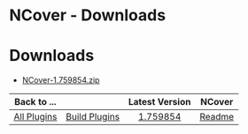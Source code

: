 
NCover - Downloads
==================

# Downloads

- [NCover-1.759854.zip](https://raw.githubusercontent.com/UrbanCode/IBM-UCB-PLUGINS/main/files/NCover/NCover-1.759854.zip)

|Back to ...||Latest Version|NCover |
| :---: | :---: | :---: | :---: |
|[All Plugins](../../index.md)|[Build Plugins](../README.md)|[1.759854](https://raw.githubusercontent.com/UrbanCode/IBM-UCB-PLUGINS/main/files/NCover/NCover-1.759854.zip)|[Readme](README.md)|
